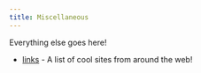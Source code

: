 ```yaml
---
title: Miscellaneous
---
```


<p>Everything else goes here!</p>

<ul>
  <li>
    <a href="/miscellaneous/links/">links</a> - A list of cool sites from around the web!
  </li>
</ul>
